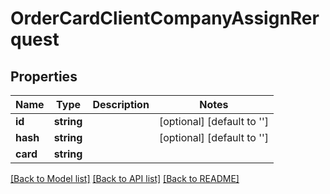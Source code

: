 # OrderCardClientCompanyAssignRerquest

## Properties
Name | Type | Description | Notes
------------ | ------------- | ------------- | -------------
**id** | **string** |  | [optional] [default to '']
**hash** | **string** |  | [optional] [default to '']
**card** | **string** |  | 

[[Back to Model list]](../../README.md#documentation-for-models) [[Back to API list]](../../README.md#documentation-for-api-endpoints) [[Back to README]](../../README.md)


